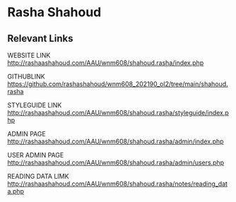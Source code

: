 # Rasha Shahoud

## Relevant Links

WEBSITE LINK
http://rashaashahoud.com/AAU/wnm608/shahoud.rasha/index.php


GITHUBLINK
https://github.com/rashashahoud/wnm608_202190_ol2/tree/main/shahoud.rasha


STYLEGUIDE LINK
http://rashaashahoud.com/AAU/wnm608/shahoud.rasha/styleguide/index.php


ADMIN PAGE
http://rashaashahoud.com/AAU/wnm608/shahoud.rasha/admin/index.php


USER ADMIN PAGE 
http://rashaashahoud.com/AAU/wnm608/shahoud.rasha/admin/users.php


READING DATA LIMK
http://rashaashahoud.com/AAU/wnm608/shahoud.rasha/notes/reading_data.php




